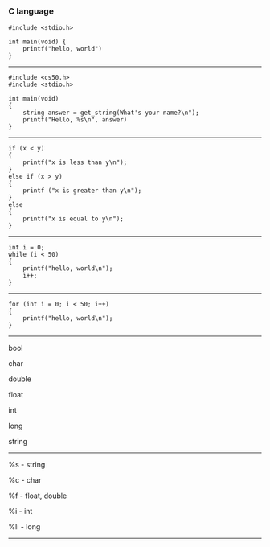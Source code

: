 ### C language

```
#include <stdio.h>

int main(void) {
    printf("hello, world")
}
```

---

```
#include <cs50.h>
#include <stdio.h>

int main(void)
{
    string answer = get_string(What's your name?\n");
    printf("Hello, %s\n", answer)
}

```

---

```
if (x < y)
{
    printf("x is less than y\n");
}
else if (x > y)
{
    printf ("x is greater than y\n");
}
else
{
    printf("x is equal to y\n");
}
```

---

```
int i = 0;
while (i < 50)
{
    printf("hello, world\n");
    i++;
}
```

---

```
for (int i = 0; i < 50; i++)
{
    printf("hello, world\n");
}
```

---

bool

char

double

float

int

long

string

---

%s - string

%c - char

%f - float, double

%i - int

%li - long

---
